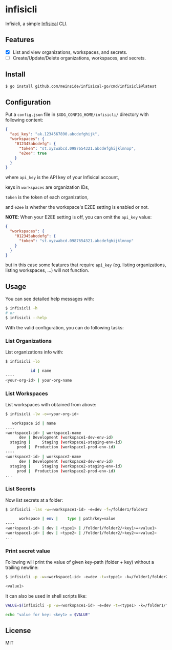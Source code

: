 # infisicli

Infisicli, a simple [Infisical](https://infisical.com/) CLI.

## Features

- [X] List and view organizations, workspaces, and secrets.
- [ ] Create/Update/Delete organizations, workspaces, and secrets.

## Install

```bash
$ go install github.com/meinside/infisical-go/cmd/infisicli@latest
```

## Configuration

Put a `config.json` file in `$XDG_CONFIG_HOME/infisicli/` directory with following content:

```json
{
  "api_key": "ak.1234567890.abcdefghijk",
  "workspaces": {
    "012345abcdefg": {
      "token": "st.xyzwabcd.0987654321.abcdefghijklmnop",
      "e2ee": true
    }
  }
}
```

where `api_key` is the API key of your Infisical account,

keys in `workspaces` are organization IDs,

`token` is the token of each organization,

and `e2ee` is whether the workspace's E2EE setting is enabled or not.


**NOTE**: When your E2EE setting is off, you can omit the `api_key` value:

```json
{
  "workspaces": {
    "012345abcdefg": {
      "token": "st.xyzwabcd.0987654321.abcdefghijklmnop"
    }
  }
}
```

but in this case some features that require `api_key` (eg. listing organizations, listing workspaces, …) will not function.

## Usage

You can see detailed help messages with:

```bash
$ infisicli -h
# or
$ infisicli --help
```

With the valid configuration, you can do following tasks:

### List Organizations

List organizations info with:

```bash
$ infisicli -lo

           id | name
----
<your-org-id> | your-org-name
```

### List Workspaces

List workspaces with <your-org-id> obtained from above:

```bash
$ infisicli -lw -o=<your-org-id>

   workspace id | name
----
<workspace1-id> | workspace1-name
      dev | Development (workspace1-dev-env-id)
  staging |     Staging (workspace1-staging-env-id)
     prod |  Production (workspace1-prod-env-id)
----
<workspace2-id> | workspace2-name
      dev | Development (workspace2-dev-env-id)
  staging |     Staging (workspace2-staging-env-id)
     prod |  Production (workspace2-prod-env-id)
...
```

### List Secrets

Now list secrets at a folder:

```bash
$ infisicli -las -w=<workspace1-id> -e=dev -f=/folder1/folder2

      workspace | env |    type | path/key=value
----
<workspace1-id> | dev | <type1> | /folder1/folder2/<key1>=<value1>
<workspace1-id> | dev | <type2> | /folder1/folder2/<key2>=<value2>
...
```

### Print secret value

Following will print the value of given key-path (folder + key) without a trailing newline:

```bash
$ infisicli -p -w=<workspace1-id> -e=dev -t=<type1> -k=/folder1/folder2/<key1>

<value1>
```

It can also be used in shell scripts like:

```bash
VALUE=$(infisicli -p -w=<workspace1-id> -e=dev -t=<type1> -k=/folder1/folder2/<key1>)

echo "value for key: <key1> = $VALUE"
```

## License

MIT

